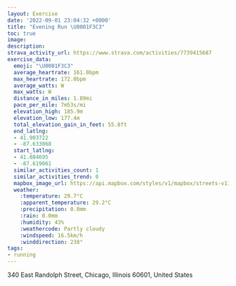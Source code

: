 ```yaml
---
layout: Exercise
date: '2022-09-01 23:04:32 +0000'
title: "Evening Run \U0001F3C3"
toc: true
image:
description:
strava_activity_url: https://www.strava.com/activities/7739415687
exercise_data:
  emoji: "\U0001F3C3"
  average_heartrate: 161.0bpm
  max_heartrate: 172.0bpm
  average_watts: W
  max_watts: W
  distance_in_miles: 1.89mi
  pace_per_mile: 7m53s/mi
  elevation_high: 185.9m
  elevation_low: 177.4m
  total_elevation_gain_in_feet: 55.8ft
  end_latlng:
  - 41.903722
  - -87.633068
  start_latlng:
  - 41.884695
  - -87.619061
  similar_activities_count: 1
  similar_activities_trend: 0
  mapbox_image_url: https://api.mapbox.com/styles/v1/mapbox/streets-v11/static/path-5+787af2-1.0(irs~FdbxuO%3FRFT_%40NGC%7BAfEAN%7BAjFM%60EHzBeAjFEIyGbCI%40UXgAw%40%40k%40CC%3FMQKwAPOCQO%7D%40%40g%40Ei%40%5Co%40NQJ%5BBObApBbABVCf%40EZ%5Dt%40I%60%40KJYEGLCRORKE%5BAk%40DWMK%3FIDU%40MFQAMFS%3FQBIJ_%40HQCoBBAF%60%40l%40%5EpCj%40hA%40lBB%5CAhBMXETIIm%40Jc%40GKHg%40EOIQLiB%40MLM%3FEBPLHRo%40Ia%40SWEmA%40UN%3FXLdB%3Fr%40B%7C%40HfA%40vAPLEn%40BH%3Ft%40%40n%40o%40n%40c%40Mo%40YKAc%40XOEGIMIKMWXc%40HSJ%5DGu%40FSEMFe%40QK%40c%40H_BWKF%5BCDZe%40%3FQCY%40EC%40EWEGMSBm%40VaACM%40QHkKHaDCQHsA%40IDuB%40SCk%40%3Fc%40AUQMLSASHiA%40),pin-s-s+e5b22e(-87.61907,41.88469),pin-s-f+89ae00(-87.63307000000006,41.90372000000001)/auto/800x800?access_token=pk.eyJ1Ijoiam9zaGJlY2ttYW4iLCJhIjoiY205eWR2aDd1MWZ6djJrbXc4a3M0bWZleiJ9.XiG9OWkNcZk2QzjJbxLB4A
  weather:
    :temperature: 29.7°C
    :apparent_temperature: 29.2°C
    :precipitation: 0.0mm
    :rain: 0.0mm
    :humidity: 43%
    :weathercode: Partly cloudy
    :windspeed: 16.5km/h
    :winddirection: 238°
tags:
- running
---
```

340 East Randolph Street, Chicago, Illinois 60601, United States
